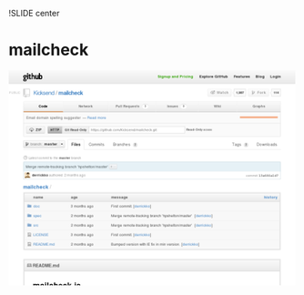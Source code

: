 !SLIDE center
# mailcheck #

[ ![mailcheck](28.mailcheck.png) ](https://github.com/Kicksend/mailcheck)
